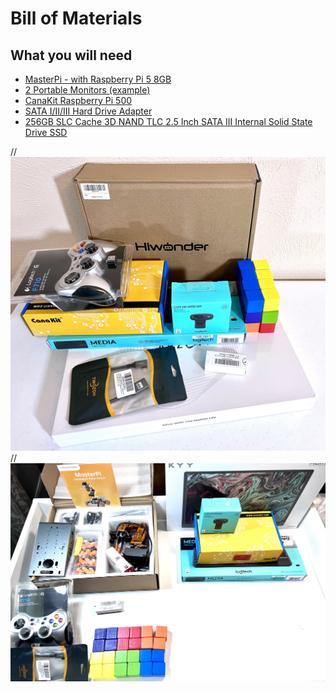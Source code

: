 # Bill of Materials

## What you will need

- [MasterPi - with Raspberry Pi 5 8GB](https://www.amazon.com/Hiwonder-Raspberry-Robotic-Mecanum-Beginners/dp/B0CBK9NZ1W)
- [2 Portable Monitors (example) ](https://www.amazon.com/ARZOPA-Portable-Monitor-17-3-Inch/dp/B0CC4TQGTT)
- [CanaKit Raspberry Pi 500](https://www.canakit.com/raspberry-pi-500-desktop-kit.html)
- [SATA I/II/III Hard Drive Adapter](https://www.amazon.com/dp/B011M8YACM)
- [256GB SLC Cache 3D NAND TLC 2.5 Inch SATA III Internal Solid State Drive SSD](https://www.amazon.com/dp/B0B6ZCMSQ3)

 //<img src="https://github.com/stemoutreach/AutonomousEdgeRobotics/blob/main/zzimages/PackageWithGC.jpg" width="600" > 
 //<img src="https://github.com/stemoutreach/AutonomousEdgeRobotics/blob/main/zzimages/RobotKit.jpg" width="600" > 
